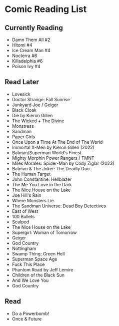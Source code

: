 # Comic Reading List

## Currently Reading
- Damn Them All #2
- Hitomi #4
- Ice Cream Man #4
- Nocterra #6
- Killadelphia #6
- Poison Ivy #4

## Read Later
- Lovesick
- Doctor Strange: Fall Sunrise
- Junkyard Joe / Geiger
- Black Cloak
- Die by Kieron Gillen
- The Wicked + The Divine
- Monstress
- Sandman
- Paper Girls
- Once Upon a Time At The End of The World
- Immortal X-Men by Kieron Gillen (2022)
- Batman/Superman World's Finest
- Mighty Morphin Power Rangers / TMNT
- Miles Morales: Spider-Man by Cody Ziglar (2023)
- Batman & The Joker: The Deadly Duo
- The Human Target
- John Constantine: Hellblazer
- The Me You Love in the Dark
- The Nice House on the Lake
- Joe Hill's Rain
- Where Monsters Lie
- The Sandman Universe: Dead Boy Detectives
- East of West
- 100 Bullets
- Scalped
- The Nice House on the Lake
- Supergirl: Woman of Tomorrow
- Geiger
- God Country
- Nottingham
- Swamp Thing: Green Hell
- Superman Space Age
- Fuck This Place
- Phantom Road by Jeff Lemire
- Children of the Black Sun
- And We Love You
- God Country

## Read
- Do a Powerbomb!
- Once & Future